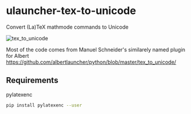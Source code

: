# ulauncher-tex-to-unicode
Convert (La)TeX mathmode commands to Unicode

![tex_to_unicode](https://user-images.githubusercontent.com/1642894/231583255-3d5db35f-54ee-41ff-bf21-335012baaaa2.png)

Most of the code comes from Manuel Schneider's similarely named plugin for Albert
https://github.com/albertlauncher/python/blob/master/tex_to_unicode/


## Requirements
pylatexenc

```bash
pip install pylatexenc --user
```
